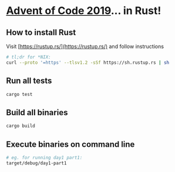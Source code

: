 # [Advent of Code 2019](https://adventofcode.com/2019)... in Rust!


## How to install Rust

Visit [https://rustup.rs/](https://rustup.rs/) and follow instructions
```bash
# tl;dr for *NIX:
curl --proto '=https' --tlsv1.2 -sSf https://sh.rustup.rs | sh
```

## Run all tests

```bash
cargo test
```

## Build all binaries

```bash
cargo build
```

## Execute binaries on command line


```bash
# eg. for running day1 part1:
target/debug/day1-part1
```
